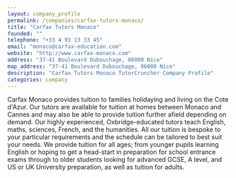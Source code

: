 ```yaml
---
layout: company_profile
permalink: /companies/carfax-tutors-monaco/
title: "Carfax Tutors Monaco"
founded: ""
telephone: "+33 4 93 13 33 45"
email: "monaco@carfax-education.com"
website: "http://www.carfax-monaco.com"
address: "37-41 Boulevard Dubouchage, 06000 Nice"
map_address: "37-41 Boulevard Dubouchage, 06000 Nice"
description: "Carfax Tutors Monaco TutorCruncher Company Profile"
categories: company
---
```

Carfax Monaco provides tuition to families holidaying and living on the Cote d'Azur. Our tutors are available for tuition at homes between Monaco and Cannes and may also be able to provide tuition further afield depending on demand. Our highly experienced, Oxbridge-educated tutors teach English, maths, sciences, French, and the humanities. All our tuition is bespoke to your particular requirements and the schedule can be tailored to best suit your needs. We provide tuition for all ages; from younger pupils learning English or hoping to get a head-start in preparation for school entrance exams through to older students looking for advanced GCSE, A level, and US or UK University preparation, as well as tuition for adults.